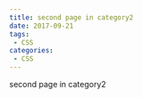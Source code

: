 ```yaml
---
title: second page in category2
date: 2017-09-21
tags:
 - CSS
categories: 
 - CSS
---
```


second page in category2